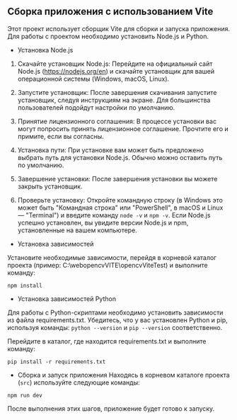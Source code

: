 ## Сборка приложения с использованием Vite
Этот проект использует сборщик Vite для сборки и запуска приложения. Для работы с проектом необходимо установить Node.js и Python.

- Установка Node.js
1. Скачайте установщик Node.js:
Перейдите на официальный сайт Node.js (https://nodejs.org/en) и скачайте установщик для вашей операционной системы (Windows, macOS, Linux).

2. Запустите установщик:
После завершения скачивания запустите установщик, следуя инструкциям на экране. Для большинства пользователей подойдут настройки по умолчанию.

3. Принятие лицензионного соглашения:
В процессе установки ваc могут попросить принять лицензионное соглашение. Прочтите его и примите, если вы согласны.

4. Установка пути:
При установке вам может быть предложено выбрать путь для установки Node.js. Обычно можно оставить путь по умолчанию.

5. Завершение установки:
После завершения установки вы можете закрыть установщик.

6. Проверьте установку:
Откройте командную строку (в Windows это может быть "Командная строка" или "PowerShell", в macOS и Linux — "Terminal") и введите команду ```node -v``` и ```npm -v```. Если Node.js успешно установлен, вы увидите версии Node.js и npm, установленные на вашем компьютере.

- Установка зависимостей

Установите необходимые зависимости, перейдя в корневой каталог проекта (пример: C:\webopencvVITE\opencvViteTest) и выполните команду:

```npm install```  

- Установка зависимостей Python
  
Для работы с Python-скриптами необходимо установить зависимости из файла requirements.txt. Убедитесь, что у вас установлен Python и pip, используя команды: ```python --version``` и ```pip --version``` соответственно.

Перейдите в каталог, где находится requirements.txt и выполните команду:

```pip install -r requirements.txt```

- Сборка и запуск приложения
Находясь в корневом каталоге проекта (```src```) используйте следующие команды:

```npm run dev```
  

После выполнения этих шагов, приложение будет готово к запуску.

